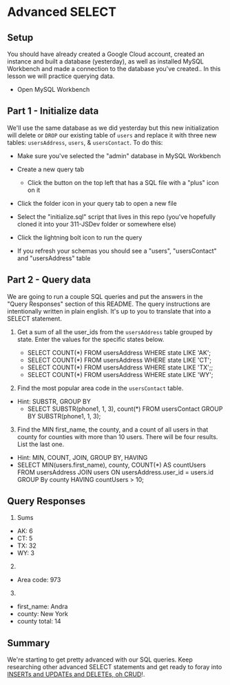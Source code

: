 # Advanced SELECT

## Setup

You should have already created a Google Cloud account, created an instance and built a database (yesterday), as well as installed MySQL Workbench and made a connection to the database you've created.. In this lesson we will practice querying data.

* Open MySQL Workbench

## Part 1 - Initialize data

We'll use the same database as we did yesterday but this new initialization will delete or `DROP` our existing table of `users` and replace it with three new tables: `usersAddress`, `users`, & `usersContact`. To do this:

* Make sure you've selected the "admin" database in MySQL Workbench

* Create a new query tab
  * Click the button on the top left that has a SQL file with a "plus" icon on it

* Click the folder icon in your query tab to open a new file

* Select the "initialize.sql" script that lives in this repo (you've hopefully cloned it into your 311-JSDev folder or somewhere else)

* Click the lightning bolt icon to run the query

* If you refresh your schemas you should see a "users", "usersContact" and "usersAddress" table

## Part 2 - Query data

We are going to run a couple SQL queries and put the answers in the "Query Responses" section of this README. The query instructions are intentionally written in plain english. It's up to you to translate that into a SELECT statement.

1. Get a sum of all the user_ids from the `usersAddress` table grouped by state. Enter the values for the specific states below. <br>
    * SELECT COUNT(*) FROM usersAddress WHERE state LIKE 'AK';
    * SELECT COUNT(*) FROM usersAddress WHERE state LIKE 'CT';
    * SELECT COUNT(*) FROM usersAddress WHERE state LIKE 'TX';;
    * SELECT COUNT(*) FROM usersAddress WHERE state LIKE 'WY';


2. Find the most popular area code in the `usersContact` table. 
  * Hint: SUBSTR, GROUP BY
    * SELECT SUBSTR(phone1, 1, 3), count(*) FROM usersContact GROUP BY SUBSTR(phone1, 1, 3);

3. Find the MIN first_name, the county, and a count of all users in that county for counties with more than 10 users. There will be four results. List the last one. 
  * Hint: MIN, COUNT, JOIN, GROUP BY, HAVING
  * SELECT 
	    MIN(users.first_name), 
      county,
      COUNT(*) AS countUsers
    FROM
    	usersAddress 
    JOIN 
    	users
    ON 
    	usersAddress.user_id = users.id
    GROUP By
    	county
    HAVING 
    	countUsers > 10;

## Query Responses

1. Sums
  * AK: 6
  * CT: 5
  * TX: 32
  * WY: 3

2.
  * Area code: 973

3.
  * first_name: Andra
  * county: New York  
  * county total: 14


## Summary

We're starting to get pretty advanced with our SQL queries. Keep researching other advanced SELECT statements and get ready to foray into [INSERTs and UPDATEs and DELETEs, oh CRUD](https://www.youtube.com/watch?v=-HrfbV16-FQ)!.
